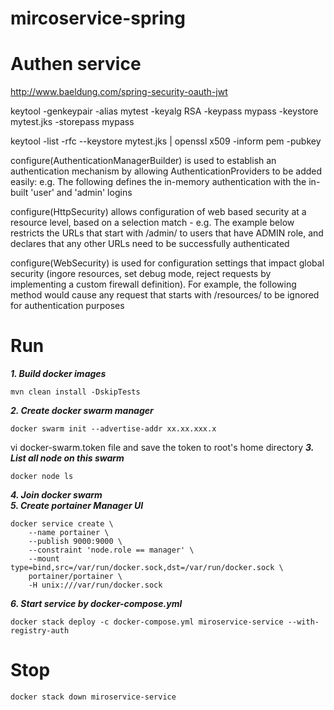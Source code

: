 # mircoservice-spring 


# Authen service 
http://www.baeldung.com/spring-security-oauth-jwt 

keytool -genkeypair -alias mytest 
                    -keyalg RSA 
                    -keypass mypass 
                    -keystore mytest.jks 
                    -storepass mypass


keytool -list -rfc --keystore mytest.jks | openssl x509 -inform pem -pubkey 

configure(AuthenticationManagerBuilder) is used to establish an authentication mechanism by allowing AuthenticationProviders to be added easily: e.g. The following defines the in-memory authentication with the in-built 'user' and 'admin' logins

configure(HttpSecurity) allows configuration of web based security at a resource level, based on a selection match - e.g. The example below restricts the URLs that start with /admin/ to users that have ADMIN role, and declares that any other URLs need to be successfully authenticated

configure(WebSecurity) is used for configuration settings that impact global security (ingore resources, set debug mode, reject requests by implementing a custom firewall definition). For example, the following method would cause any request that starts with /resources/ to be ignored for authentication purposes


# Run  
***1. Build docker images***  
```
mvn clean install -DskipTests
```

***2. Create docker swarm manager***  
```
docker swarm init --advertise-addr xx.xx.xxx.x
```
vi docker-swarm.token file and save the token to root's home directory 
***3. List all node on this swarm***  
```
docker node ls 
```
***4. Join docker swarm***  
***5. Create portainer Manager UI***  
```
docker service create \
    --name portainer \
    --publish 9000:9000 \
    --constraint 'node.role == manager' \
    --mount type=bind,src=/var/run/docker.sock,dst=/var/run/docker.sock \
    portainer/portainer \
    -H unix:///var/run/docker.sock
```

***6. Start service by docker-compose.yml***  
```
docker stack deploy -c docker-compose.yml miroservice-service --with-registry-auth
```

# Stop  
```
docker stack down miroservice-service
```

